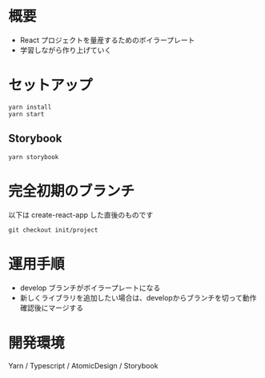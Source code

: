 # 概要

- React プロジェクトを量産するためのボイラープレート  
- 学習しながら作り上げていく

# セットアップ
```
yarn install
yarn start
```

## Storybook

```
yarn storybook
```

# 完全初期のブランチ

以下は create-react-app した直後のものです
```
git checkout init/project
```

# 運用手順

- develop ブランチがボイラープレートになる
- 新しくライブラリを追加したい場合は、developからブランチを切って動作確認後にマージする


# 開発環境

Yarn / Typescript / AtomicDesign / Storybook 
